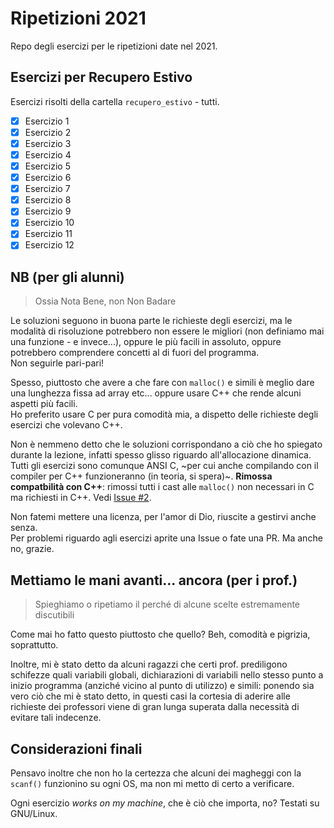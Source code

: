 # Ripetizioni 2021

Repo degli esercizi per le ripetizioni date nel 2021.

## Esercizi per Recupero Estivo

Esercizi risolti della cartella `recupero_estivo` - tutti.

- [x] Esercizio 1
- [x] Esercizio 2
- [x] Esercizio 3
- [x] Esercizio 4
- [x] Esercizio 5
- [x] Esercizio 6
- [x] Esercizio 7
- [x] Esercizio 8
- [x] Esercizio 9
- [x] Esercizio 10
- [x] Esercizio 11
- [x] Esercizio 12

## NB (per gli alunni)

> Ossia Nota Bene, non Non Badare

Le soluzioni seguono in buona parte le richieste degli esercizi, ma le modalità di risoluzione potrebbero non essere le migliori (non definiamo mai una funzione - e invece...), oppure le più facili in assoluto, oppure potrebbero comprendere concetti al di fuori del programma.  
Non seguirle pari-pari!  

Spesso, piuttosto che avere a che fare con `malloc()` e simili è meglio dare una lunghezza fissa ad array etc... oppure usare C++ che rende alcuni aspetti più facili.  
Ho preferito usare C per pura comodità mia, a dispetto delle richieste degli esercizi che volevano C++.  

Non è nemmeno detto che le soluzioni corrispondano a ciò che ho spiegato durante la lezione, infatti spesso glisso riguardo all'allocazione dinamica.  
Tutti gli esercizi sono comunque ANSI C, ~per cui anche compilando con il compiler per C++ funzioneranno (in teoria, si spera)~.
**Rimossa compatbilità con C++**: rimossi tutti i cast alle `malloc()` non necessari in C ma richiesti in C++. Vedi [Issue #2](https://github.com/andrea-berardi/ripetizioni2021/issues/2).

Non fatemi mettere una licenza, per l'amor di Dio, riuscite a gestirvi anche senza.  
Per problemi riguardo agli esercizi aprite una Issue o fate una PR. Ma anche no, grazie.

## Mettiamo le mani avanti... ancora (per i prof.)

> Spieghiamo o ripetiamo il perché di alcune scelte estremamente discutibili

Come mai ho fatto questo piuttosto che quello? Beh, comodità e pigrizia, soprattutto.

Inoltre, mi è stato detto da alcuni ragazzi che certi prof. prediligono schifezze quali variabili globali, dichiarazioni di variabili nello stesso punto a inizio programma (anziché vicino al punto di utilizzo) e simili: ponendo sia vero ciò che mi è stato detto, in questi casi la cortesia di aderire alle richieste dei professori viene di gran lunga superata dalla necessità di evitare tali indecenze.

## Considerazioni finali

Pensavo inoltre che non ho la certezza che alcuni dei magheggi con la `scanf()` funzionino su ogni OS, ma non mi metto di certo a verificare.

Ogni esercizio _works on my machine_, che è ciò che importa, no? Testati su GNU/Linux.
